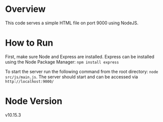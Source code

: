 # Overview
This code serves a simple HTML file on port 9000 using NodeJS.

# How to Run
First, make sure Node and Express are installed. Express can be installed using the Node Package Manager:
```npm install express```

To start the server run the following command from the root directory: ```node src/js/main.js```.
The server should start and can be accessed via ```http://localhost:9000/```

# Node Version
v10.15.3